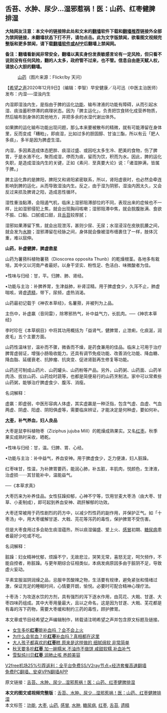  <h2>舌苔、水肿、尿少...湿邪惹祸！医：山药、红枣健脾排湿</h2> <p class="notice"><b>大陆网友注意：本文中的链接除此处和文末的<a href="https://github.com/bannedbook/fanqiang" >翻墙</a>软件下载和<a href="https://github.com/killgcd/justmysocks/blob/master/README.md">翻墙推荐</a>链接外全部为禁网链接，未翻墙状态下打不开，请勿点击。此为文字版禁闻，欲看图文视频完整版和更多禁闻，请下载<a href="https://github.com/bannedbook/fanqiang">翻墙软件或APP</a>后翻墙上禁闻网。</p><p>备注：翻墙看新闻非常安全，翻墙以真实身份发表敏感言论有一定风险，但只看不说则没有任何风险，翻的人太多，政府管不过来，也不管。信息自由是天赋人权，请放心大胆的翻墙。</b></p>  <div class="entry"> <figure><figcaption><a href="https://www.bannedbook.org/bnews/tag/%e5%b1%b1%e8%8d%af/" class="st_tag internal_tag" rel="tag" title="标签 山药 下的日志">山药</a>（图片来源：Flickr/by 天问）</figcaption></figure> <p>【<span class='wp_keywordlink_affiliate'><a href="https://www.soundofhope.org" title="希望之声" target="_blank">希望之声</a></span>2020年12月9日】（编辑：李智）早安健康／马可迅（中医主治医师）发布：内湿──湿浊内生</p> <p>内湿即湿浊内生，是指由于脾的运化<a href="https://www.bannedbook.org/bnews/tag/%E5%8A%9F%E8%83%BD/" class="st_tag internal_tag" rel="tag" title="标签 功能 下的日志">功能</a>、输布津液的功能有障碍，从而引起水湿、痰浊蓄积停滞的病理状态。因为「脾主运化」，负责把饮食转化成营养物质，然后输布到身体的其他地方，并把多余的水湿代谢出体外。</p> <p>如果脾的运化输布功能出现问题，那么本来要被散布的精微，就有可能滞留在身体里，反而变成「糟粕」，即痰湿，比如过多的胆固醇、甘油三酯，所以有云「肥人多痰」，多半是因为脾虚生湿。</p> <p>内湿，多因素造成体态肥胖、痰湿过盛、或因吃太多生冷、肥美的食物，伤了脾胃，于是水液不化，聚而成湿，停而为痰，留而为饮，积而为水。因此，脾的运化失职，是造成湿浊内生的关键，正如《素问．至真要大论》说：「诸湿肿满，皆属于脾。」</p> <p>脾主运化靠的是脾阳，脾阳又和肾阳紧密联系，所以，肾阳虚衰时，也必然会牵连影响到脾的运化，从而导致湿浊内生。反之，由于湿为阴邪，湿浊内困太久，又会反过来损及脾肾之阳，造成恶性循环。</p> <p>湿性重浊黏滞，会阻遏气机，临床上湿邪阻滞部位的不同，表现出来的症候也不一样，比如湿邪侵犯上焦，就会出现胸闷咳嗽；湿邪阻滞中焦，就会脘腹胀满、食欲不振、口黏、口腻或口甜，且<a href="https://www.bannedbook.org/bnews/tag/%E8%88%8C%E8%8B%94/" class="st_tag internal_tag" rel="tag" title="标签 舌苔 下的日志">舌苔</a>较厚腻；</p> <p>湿邪如果滞留下焦，就会出现泄泻，甚则少尿、无尿；水湿浸淫在皮肤肌腠之间，就会发为<a href="https://www.bannedbook.org/bnews/tag/%E6%B0%B4%E8%82%BF/" class="st_tag internal_tag" rel="tag" title="标签 水肿 下的日志">水肿</a>；湿邪滞留在经脉之间，身体就会像被湿布缠裹住了一样，肢体沉重，难以屈伸。</p> <p><strong>山药，补虚健脾，脾虚救星</strong></p>  <p>山药为薯蓣科植物薯蓣（Dioscorea opposita Thunb）的乾燥根茎。各地多有栽培，其中又以河南产者最好。以身干坚实、粉性足、色洁白、味微酸者为佳。</p> <p>•性味与归经：甘，平。归脾、肺、肾经。</p> <p>•功能与主治：补脾养胃，生津益肺，补肾涩精。用于脾虚食少，久泻不止，肺虚喘咳，肾虚<a href="https://www.bannedbook.org/bnews/tag/%e9%81%97%e7%b2%be/" class="st_tag internal_tag" rel="tag" title="标签 遗精 下的日志">遗精</a>，带下，尿频，虚热消渴。</p> <p>山药最初记载于《神农本草经》，名薯蓣，并被列为上品。</p> <p>主伤中，补虚羸（音同雷），除寒邪热气，补中益气力，长肌肉。──《神农本草经》</p> <p>李时珍在《本草纲目》中将其功用概括为「益肾气，健脾胃，止泄痢，化痰涎，润皮毛」五个主要方面。</p> <p>山药性温味甘，温补而不骤，微香而不燥，是药食兼用的佳品。临床上可用于治疗脾胃虚弱证，增强小肠吸收能力。还具有调节免疫功能、改善消化功能、降血糖、降血脂、延缓衰老、抗肿瘤、抗突变、促进肾脏再生修复等功能。</p> <p>山药还可制成山药片、山药罐头、山药粉等产品。另外，山药粥、山药面、山药羊肉汤、拔丝山药、山药烩时蔬等，也都是简便易行的山药烹制法。家中可以常煮些山药粥，能够治疗脾虚食少、腹泻、消瘦。</p>  <p>名词解释：</p> <p>虚羸：即虚弱，中医形容病人体虚，其实虚羸是一种泛指，包含气虚、血虚、气血两虚、阴虚、阳虚、阴阳俱虚等，需要临床辨证，才能决定是何种虚，要如何补。</p> <p><strong><a href="https://www.bannedbook.org/bnews/tag/%E5%A4%A7%E6%9E%A3/" class="st_tag internal_tag" rel="tag" title="标签 大枣 下的日志">大枣</a>，补气养血，妇人良品</strong></p> <p>大枣是鼠李科植物枣（Ziziphus jujuba Mill）的乾燥成熟果实。又名<a href="https://www.bannedbook.org/bnews/tag/%e7%ba%a2%e6%9e%a3/" class="st_tag internal_tag" rel="tag" title="标签 红枣 下的日志">红枣</a>。秋季果实成熟时采收，晒乾。</p> <p>•性味与归经：甘，温。归脾、胃、心经。</p> <p>•功能与主治：补中益气，养血安神。用于脾虚食少，乏力便溏，妇人脏躁。</p> <p>红枣味甘，性温，为补脾胃要药，能润心肺，补五脏，丰肌肉，悦颜色，生津液，治虚损⋯⋯其甘能补中，温能益气。</p> <p>──《本草求真》</p>  <p>大枣历来为补养佳品。女性狂躁抑郁，心神不宁等，饮用甘麦大枣汤（由大枣、甘草、小麦制成），即可起到养血安神、疏肝解郁的功效。</p> <p>大枣还常被用于药性剧烈的药方中，以减少烈性药的副作用，并保护正气。如「十枣汤」中，用大枣缓解甘遂、大戟、芫花等泻药的毒性，保护脾胃不受伤害。</p> <p>但是大枣食用过多会助生痰湿蕴热，所以痰湿偏盛、爱上火、<a href="https://www.bannedbook.org/bnews/tag/%E6%84%9F%E5%86%92/" class="st_tag internal_tag" rel="tag" title="标签 感冒 下的日志">感冒</a>初期、<a href="https://www.bannedbook.org/bnews/tag/%e7%b3%96%e5%b0%bf%e7%97%85/" class="st_tag internal_tag" rel="tag" title="标签 糖尿病 下的日志">糖尿病</a>患者最好少吃或不吃。</p> <p>名词解释：</p> <p>脏躁：妇女精神忧郁，烦躁不宁，无故悲泣，哭笑无常，喜怒无定，呵欠频作，不能自控者，称脏躁。与更年期综合征相类似，本病发病原因多由于脏阴不足，导致虚火妄动。</p> <p>平素宜服滋阴润燥之品，忌服辛苦酸辣之物，生活要有规律，避免紧张和情绪过激，保证充足的睡眠时间，心情要开朗，愉悦。必要时可配合精神心理疗法。</p> <p>十枣汤：为攻逐水饮的方剂，具有强烈的泻下逐水作用，由芫花、大戟、甘遂、大枣四味药组成。其中大枣用量最大，且以之命名，这是因为甘遂、大戟、芜花都是有毒的泻下药物，需要大枣缓和制约三药的毒性，顾护脾胃。</p> <p>本文章或节目经希望之声编辑制作，转载请注明希望之声并包含原文标题及链接。</p>  <ul class='op-related-articles' title='相关阅读'> <li><a href='https://www.bannedbook.org/bnews/health/20201117/1432291.html' target='_blank'>女生多吃<b>红枣</b>能补血吗 ？会不会上火</a></li> <li><a href='https://www.bannedbook.org/bnews/health/20201029/1422000.html' target='_blank'>为什么会贫血？吃<b>红枣</b>补血吗？真相都在这里</a></li> <li><a href='https://www.bannedbook.org/bnews/lifebaike/20201015/1414270.html' target='_blank'>大人孩子都喜欢的<b>红枣</b>糕 原来是这样做的 细腻绵软 非常简单</a></li> <li><a href='https://www.bannedbook.org/bnews/lifebaike/20200925/1402940.html' target='_blank'>秋天要多吃<b>红枣</b> 加一碗糯米 不油炸不做饼 咸甜软糯 补血补气</a></li> <li><a href='https://www.bannedbook.org/bnews/comments/20200922/1400646.html' target='_blank'>雪梨炖川贝<b>红枣</b> 润肺止咳 养颜美容</a></li> </ul> <p class="texttj"> <a href="https://www.bannedbook.org/forum23/topic22702.html" target="_blank">V2free机场25%引荐返利：全平台免费SS/V2ray节点+经济套餐高速翻墙</a><br/> <a href="https://github.com/bannedbook/fanqiang/wiki/%E7%A6%81%E9%97%BB%E7%BD%91%E5%AE%89%E5%8D%93%E7%BF%BB%E5%A2%99%E6%96%B0%E9%97%BBAPP" target="_blank">免费PC翻墙、安卓VPN翻墙APP</a></p><p>原文链接：<a class="src_link"  href="https://www.soundofhope.org/post/248423" target="_blank">舌苔、水肿、尿少&#8230;湿邪惹祸！医：山药、红枣健脾排湿</a></p><a name='sharetosocial'></a>       <div><b>本文的图文或视频完整版</b>：<a href='https://www.bannedbook.org/bnews/comments/20201209/1444773.html'>舌苔、水肿、尿少&#8230;湿邪惹祸！医：山药、红枣健脾排湿</a></div>  </div><!--END ENTRY--> <div class="postfooter"> <div>本文标签：<a href="https://www.bannedbook.org/bnews/tag/%E5%8A%9F%E8%83%BD/" rel="tag">功能</a>, <a href="https://www.bannedbook.org/bnews/tag/%E5%A4%A7%E6%9E%A3/" rel="tag">大枣</a>, <a href="https://www.bannedbook.org/bnews/tag/%e5%b1%b1%e8%8d%af/" rel="tag">山药</a>, <a href="https://www.bannedbook.org/bnews/tag/%E6%84%9F%E5%86%92/" rel="tag">感冒</a>, <a href="https://www.bannedbook.org/bnews/tag/%E6%B0%B4%E8%82%BF/" rel="tag">水肿</a>, <a href="https://www.bannedbook.org/bnews/tag/%e7%b3%96%e5%b0%bf%e7%97%85/" rel="tag">糖尿病</a>, <a href="https://www.bannedbook.org/bnews/tag/%e7%ba%a2%e6%9e%a3/" rel="tag">红枣</a>, <a href="https://www.bannedbook.org/bnews/tag/%E8%88%8C%E8%8B%94/" rel="tag">舌苔</a>, <a href="https://www.bannedbook.org/bnews/tag/%e9%81%97%e7%b2%be/" rel="tag">遗精</a></div>  </div><!--END POSTFOOTER--> 